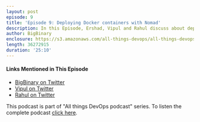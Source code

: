 ```yaml
---
layout: post
episode: 9
title: 'Episode 9: Deploying Docker containers with Nomad'
description: In this Episode, Ershad, Vipul and Rahul discuss about deploying containers to production using Nomad, they also further talk about using consul and vault with Nomad.
author: BigBinary
enclosure: https://s3.amazonaws.com/all-things-devops/all-things-devops-episode-9.mp3
length: 36272915
duration: '25:10'
---
```



#### Links Mentioned in This Episode

* [BigBinary on Twitter](https://twitter.com/BigBinary)
* [Vipul on Twitter](https://twitter.com/vipulnsward)
* [Rahul on Twitter](https://twitter.com/Rahul_Mahale)

This podcast is part of "All things DevOps podcast" series. To listen the complete podcast  [click here](https://allthingsdevops.bigbinary.com/2018/05/22/Deploying-containers-with-nomad.html).